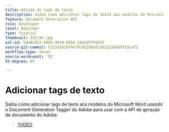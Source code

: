 ```yaml
---
title: Adição de tags de texto
description: Saiba como adicionar tags de texto aos modelos do Microsoft Word usando o Document Generation Tagger do Adobe para usar com a API de geração de documento do Adobe
feature: Document Generation API
role: Developer
level: Beginner
type: Tutorial
thumbnail: 332116.jpg
exl-id: 59a0c912-9965-4bf9-8834-28d1dff91055
source-git-commit: 5222e1626f4e79c02298e81d621216469753ca72
workflow-type: tm+mt
source-wordcount: '51'
ht-degree: 0%

---
```


# Adicionar tags de texto

Saiba como adicionar tags de texto aos modelos do Microsoft Word usando o Document Generation Tagger do Adobe para usar com a API de geração de documento do Adobe.

>[!VIDEO](https://video.tv.adobe.com/v/332116?hidetitle=true)
